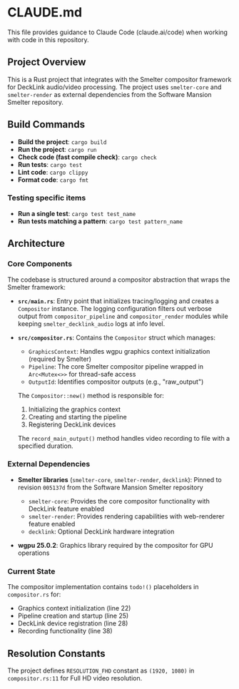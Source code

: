 # CLAUDE.md

This file provides guidance to Claude Code (claude.ai/code) when working with code in this repository.

## Project Overview

This is a Rust project that integrates with the Smelter compositor framework for DeckLink audio/video processing. The project uses `smelter-core` and `smelter-render` as external dependencies from the Software Mansion Smelter repository.

## Build Commands

- **Build the project**: `cargo build`
- **Run the project**: `cargo run`
- **Check code (fast compile check)**: `cargo check`
- **Run tests**: `cargo test`
- **Lint code**: `cargo clippy`
- **Format code**: `cargo fmt`

### Testing specific items
- **Run a single test**: `cargo test test_name`
- **Run tests matching a pattern**: `cargo test pattern_name`

## Architecture

### Core Components

The codebase is structured around a compositor abstraction that wraps the Smelter framework:

- **`src/main.rs`**: Entry point that initializes tracing/logging and creates a `Compositor` instance. The logging configuration filters out verbose output from `compositor_pipeline` and `compositor_render` modules while keeping `smelter_decklink_audio` logs at info level.

- **`src/compositor.rs`**: Contains the `Compositor` struct which manages:
  - `GraphicsContext`: Handles wgpu graphics context initialization (required by Smelter)
  - `Pipeline`: The core Smelter compositor pipeline wrapped in `Arc<Mutex<>>` for thread-safe access
  - `OutputId`: Identifies compositor outputs (e.g., "raw_output")

  The `Compositor::new()` method is responsible for:
  1. Initializing the graphics context
  2. Creating and starting the pipeline
  3. Registering DeckLink devices

  The `record_main_output()` method handles video recording to file with a specified duration.

### External Dependencies

- **Smelter libraries** (`smelter-core`, `smelter-render`, `decklink`): Pinned to revision `005137d` from the Software Mansion Smelter repository
  - `smelter-core`: Provides the core compositor functionality with DeckLink feature enabled
  - `smelter-render`: Provides rendering capabilities with web-renderer feature enabled
  - `decklink`: Optional DeckLink hardware integration

- **wgpu 25.0.2**: Graphics library required by the compositor for GPU operations

### Current State

The compositor implementation contains `todo!()` placeholders in `compositor.rs` for:
- Graphics context initialization (line 22)
- Pipeline creation and startup (line 25)
- DeckLink device registration (line 28)
- Recording functionality (line 38)

## Resolution Constants

The project defines `RESOLUTION_FHD` constant as `(1920, 1080)` in `compositor.rs:11` for Full HD video resolution.
